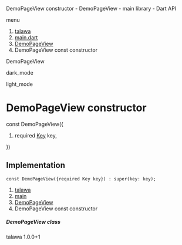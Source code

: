 




DemoPageView constructor - DemoPageView - main library - Dart API







menu

1. [talawa](../../index.html)
2. [main.dart](../../main/main-library.html)
3. [DemoPageView](../../main/DemoPageView-class.html)
4. DemoPageView const constructor

DemoPageView


dark\_mode

light\_mode




# DemoPageView constructor


const
DemoPageView({

1. required [Key](https://api.flutter.dev/flutter/foundation/Key-class.html) key,

})

## Implementation

```
const DemoPageView({required Key key}) : super(key: key);
```

 


1. [talawa](../../index.html)
2. [main](../../main/main-library.html)
3. [DemoPageView](../../main/DemoPageView-class.html)
4. DemoPageView const constructor

##### DemoPageView class





talawa
1.0.0+1






